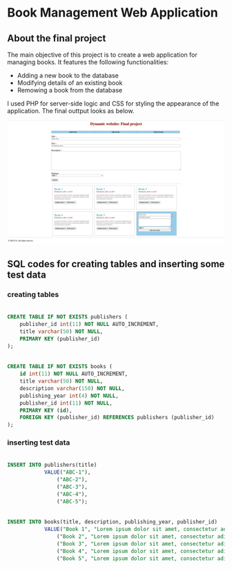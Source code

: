 # Book Management Web Application

## About the final project

The main objective of this project is to create a web application for managing books.
It features the following functionalities:

* Adding a new book to the database
* Modifying details of an existing book
* Remowing a book from the database


I used PHP for server-side logic and CSS for styling the appearance of the application.
The final outtput looks as below.

![final_project](img/img_1.png)

## SQL codes for creating tables and inserting some test data

### creating tables
```sql

CREATE TABLE IF NOT EXISTS publishers (
    publisher_id int(11) NOT NULL AUTO_INCREMENT,
    title varchar(50) NOT NULL,
    PRIMARY KEY (publisher_id)
);

```

```sql

CREATE TABLE IF NOT EXISTS books (
    id int(11) NOT NULL AUTO_INCREMENT,
    title varchar(50) NOT NULL,
    description varchar(150) NOT NULL,
    publishing_year int(4) NOT NULL,
    publisher_id int(11) NOT NULL,
    PRIMARY KEY (id),
    FOREIGN KEY (publisher_id) REFERENCES publishers (publisher_id)
);

```

### inserting test data

```sql

INSERT INTO publishers(title)
            VALUE("ABC-1"),
                ("ABC-2"),
                ("ABC-3"),
                ("ABC-4"),
                ("ABC-5");

```


```sql

INSERT INTO books(title, description, publishing_year, publisher_id)
            VALUE("Book 1", "Lorem ipsum dolor sit amet, consectetur adipiscing elit. Phasellus consectetur lacus vel pulvinar efficitur. Nulla euismod posuere ultricies", 2015, 1),
                ("Book 2", "Lorem ipsum dolor sit amet, consectetur adipiscing elit. Phasellus consectetur lacus vel pulvinar efficitur. Nulla euismod posuere ultricies", 2019, 2),
                ("Book 3", "Lorem ipsum dolor sit amet, consectetur adipiscing elit. Phasellus consectetur lacus vel pulvinar efficitur. Nulla euismod posuere ultricies", 2023, 3),
                ("Book 4", "Lorem ipsum dolor sit amet, consectetur adipiscing elit. Phasellus consectetur lacus vel pulvinar efficitur. Nulla euismod posuere ultricies", 2020, 4),
                ("Book 5", "Lorem ipsum dolor sit amet, consectetur adipiscing elit. Phasellus consectetur lacus vel pulvinar efficitur. Nulla euismod posuere ultricies", 2020, 4);

```



